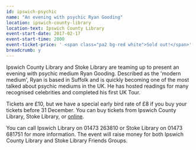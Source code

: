 ```yaml
---
id: ipswich-psychic
name: "An evening with psychic Ryan Gooding"
location: ipswich-county-library
location-text: Ipswich County Library
event-start-date: 2017-02-17
event-start-time: 2000
event-ticket-price: ' <span class="pa2 bg-red white">Sold out!</span>'
breadcrumb: y
---
```


Ipswich County Library and Stoke Library are teaming up to present an evening with psychic medium Ryan Gooding.  Described as the 'modern medium', Ryan is based in Suffolk and is quickly becoming one of the most talked about psychic mediums in the UK. He has hosted readings for many recognised celebrities and completed his first UK Tour.

Tickets are £10, but we have a special early bird rate of £8 if you buy your tickets before 31 December. You can buy tickets from Ipswich County Library, Stoke Library, or [online](http://www.ticketsource.co.uk/ficl).

You can call Ipswich Library on 01473 263810 or Stoke Library on 01473 681751 for more information. The event will raise money for both Ipswich County Library and Stoke Library Friends Groups.
